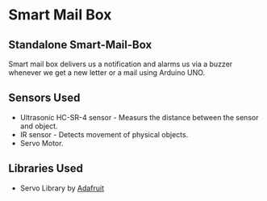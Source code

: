 # Smart Mail Box 
## Standalone Smart-Mail-Box

Smart mail box delivers us a notification and alarms us via a buzzer whenever we get a new letter or a mail using Arduino UNO.
 
## Sensors Used
- Ultrasonic HC-SR-4 sensor - Measurs the distance between the sensor and object.
- IR sensor - Detects movement of physical objects.
- Servo Motor.
## Libraries Used
- Servo Library by [Adafruit](http://adafruit.com/)
